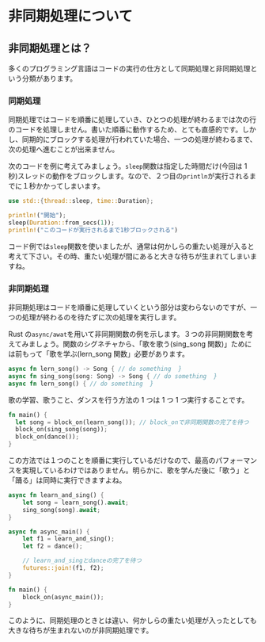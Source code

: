 # 非同期処理について

## 非同期処理とは？

多くのプログラミング言語はコードの実行の仕方として同期処理と非同期処理という分類があります。

### 同期処理

同期処理ではコードを順番に処理していき、ひとつの処理が終わるまでは次の行のコードを処理しません。書いた順番に動作するため、とても直感的です。しかし、同期的にブロックする処理が行われていた場合、一つの処理が終わるまで、次の処理へ進むことが出来ません。

次のコードを例に考えてみましょう。`sleep`関数は指定した時間だけ(今回は 1 秒)スレッドの動作をブロックします。なので、２つ目の`println`が実行されるまでに１秒かかってしまいます。

```rust
use std::{thread::sleep, time::Duration};

println!("開始");
sleep(Duration::from_secs(1));
println!("このコードが実行されるまで1秒ブロックされる")
```

コード例では`sleep`関数を使いましたが、通常は何かしらの重たい処理が入ると考えて下さい。その時、重たい処理が間にあると大きな待ちが生まれてしまいますね。

### 非同期処理

非同期処理はコードを順番に処理していくという部分は変わらないのですが、一つの処理が終わるのを待たずに次の処理を実行します。

Rust の`async/awat`を用いて非同期関数の例を示します。３つの非同期関数を考えてみましょう。関数のシグネチャから、「歌を歌う(sing_song 関数)」ためには前もって「歌を学ぶ(lern_song 関数」必要があります。

```rust
async fn lern_song() -> Song { // do something  }
async fn sing_song(song: Song) -> Song { // do something  }
async fn lern_song() { // do something  }
```

歌の学習、歌うこと、ダンスを行う方法の 1 つは 1 つ 1 つ実行することです。

```rust
fn main() {
  let song = block_on(learn_song()); // block_onで非同期関数の完了を待つ
  block_on(sing_song(song));
  block_on(dance());
}
```

この方法では１つのことを順番に実行しているだけなので、最高のパフォーマンスを実現しているわけではありません。明らかに、歌を学んだ後に「歌う」と「踊る」は同時に実行できますよね。

```rust
async fn learn_and_sing() {
    let song = learn_song().await;
    sing_song(song).await;
}

async fn async_main() {
    let f1 = learn_and_sing();
    let f2 = dance();

    // learn_and_singとdanceの完了を待つ
    futures::join!(f1, f2);
}

fn main() {
    block_on(async_main());
}
```

このように、同期処理のときとは違い、何かしらの重たい処理が入ったとしても大きな待ちが生まれないのが非同期処理です。
